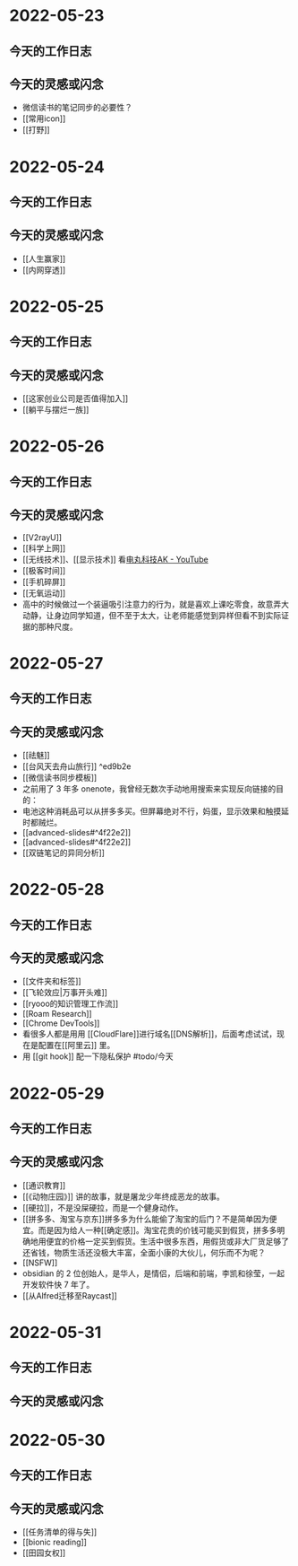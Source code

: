 # 2022-05-23

## 今天的工作日志

## 今天的灵感或闪念

- 微信读书的笔记同步的必要性？
- [[常用icon]]
- [[打野]]

# 2022-05-24

## 今天的工作日志

## 今天的灵感或闪念

- [[人生赢家]]
- [[内网穿透]]

# 2022-05-25

## 今天的工作日志

## 今天的灵感或闪念

- [[这家创业公司是否值得加入]]
- [[躺平与摆烂一族]]

# 2022-05-26

## 今天的工作日志

## 今天的灵感或闪念

- [[V2rayU]]
- [[科学上网]]
- [[无线技术]]、[[显示技术]] 看[电丸科技AK - YouTube](https://www.youtube.com/c/AkilaZhang)
- [[极客时间]]
- [[手机碎屏]]
- [[无氧运动]]
- 高中的时候做过一个装逼吸引注意力的行为，就是喜欢上课吃零食，故意弄大动静，让身边同学知道，但不至于太大，让老师能感觉到异样但看不到实际证据的那种尺度。

# 2022-05-27

## 今天的工作日志

## 今天的灵感或闪念

- [[祛魅]]
- [[台风天去舟山旅行]] ^ed9b2e
- [[微信读书同步模板]]
- 之前用了 3 年多 onenote，我曾经无数次手动地用搜索来实现反向链接的目的：
- 电池这种消耗品可以从拼多多买。但屏幕绝对不行，妈蛋，显示效果和触摸延时都贼烂。
- [[advanced-slides#^4f22e2]]
- [[advanced-slides#^4f22e2]]
- [[双链笔记的异同分析]]

# 2022-05-28

## 今天的工作日志

## 今天的灵感或闪念

- [[文件夹和标签]]
- [[飞轮效应|万事开头难]]
- [[ryooo的知识管理工作流]]
- [[Roam Research]]
- [[Chrome DevTools]]
- 看很多人都是用用 [[CloudFlare]]进行域名[[DNS解析]]，后面考虑试试，现在是配置在[[阿里云]] 里。
- 用 [[git hook]] 配一下隐私保护 #todo/今天

# 2022-05-29

## 今天的工作日志

## 今天的灵感或闪念

- [[通识教育]]
- [[《动物庄园》]] 讲的故事，就是屠龙少年终成恶龙的故事。
- [[硬拉]]，不是没屎硬拉，而是一个健身动作。
- [[拼多多、淘宝与京东]]拼多多为什么能偷了淘宝的后门？不是简单因为便宜。而是因为给人一种[[确定感]]。淘宝花贵的价钱可能买到假货，拼多多明确地用便宜的价格一定买到假货。生活中很多东西，用假货或非大厂货足够了还省钱，物质生活还没极大丰富，全面小康的大伙儿，何乐而不为呢？
- [[NSFW]]
- obsidian 的 2 位创始人，是华人，是情侣，后端和前端，李凯和徐莹，一起开发软件快 7 年了。
- [[从Alfred迁移至Raycast]]

# 2022-05-31

## 今天的工作日志

## 今天的灵感或闪念

# 2022-05-30

## 今天的工作日志

## 今天的灵感或闪念

- [[任务清单的得与失]]
- [[bionic reading]]
- [[田园女权]]

